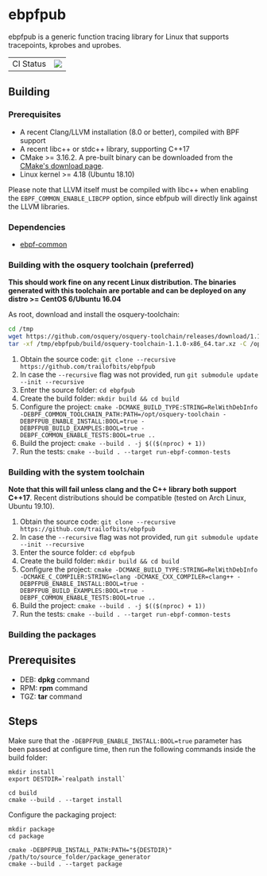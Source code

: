 # ebpfpub

ebpfpub is a generic function tracing library for Linux that supports tracepoints, kprobes and uprobes.

| | |
|-|-|
| CI Status | ![](https://github.com/trailofbits/ebpfpub/workflows/Build/badge.svg) |

## Building

### Prerequisites
* A recent Clang/LLVM installation (8.0 or better), compiled with BPF support
* A recent libc++ or stdc++ library, supporting C++17
* CMake >= 3.16.2. A pre-built binary can be downloaded from the [CMake's download page](https://cmake.org/download/).
* Linux kernel >= 4.18 (Ubuntu 18.10)

Please note that LLVM itself must be compiled with libc++ when enabling the `EBPF_COMMON_ENABLE_LIBCPP` option, since ebfpub will directly link against the LLVM libraries.

### Dependencies
* [ebpf-common](https://github.com/trailofbits/ebpf-common)

### Building with the osquery toolchain (preferred)

**This should work fine on any recent Linux distribution. The binaries generated with this toolchain are portable and can be deployed on any distro >= CentOS 6/Ubuntu 16.04**

As root, download and install the osquery-toolchain:

```bash
cd /tmp
wget https://github.com/osquery/osquery-toolchain/releases/download/1.1.0/osquery-toolchain-1.1.0-x86_64.tar.xz 
tar -xf /tmp/ebpfpub/build/osquery-toolchain-1.1.0-x86_64.tar.xz -C /opt
```

1. Obtain the source code: `git clone --recursive https://github.com/trailofbits/ebpfpub`
2. In case the `--recursive` flag was not provided, run `git submodule update --init --recursive`
3. Enter the source folder: `cd ebpfpub`
4. Create the build folder: `mkdir build && cd build`
5. Configure the project: `cmake -DCMAKE_BUILD_TYPE:STRING=RelWithDebInfo -DEBPF_COMMON_TOOLCHAIN_PATH:PATH=/opt/osquery-toolchain -DEBPFPUB_ENABLE_INSTALL:BOOL=true -DEBPFPUB_BUILD_EXAMPLES:BOOL=true -DEBPF_COMMON_ENABLE_TESTS:BOOL=true ..`
6. Build the project: `cmake --build . -j $(($(nproc) + 1))`
7. Run the tests: `cmake --build . --target run-ebpf-common-tests`

### Building with the system toolchain

**Note that this will fail unless clang and the C++ library both support C++17**. Recent distributions should be compatible (tested on Arch Linux, Ubuntu 19.10).

1. Obtain the source code: `git clone --recursive https://github.com/trailofbits/ebpfpub`
2. In case the `--recursive` flag was not provided, run `git submodule update --init --recursive`
3. Enter the source folder: `cd ebpfpub`
4. Create the build folder: `mkdir build && cd build`
5. Configure the project: `cmake -DCMAKE_BUILD_TYPE:STRING=RelWithDebInfo -DCMAKE_C_COMPILER:STRING=clang -DCMAKE_CXX_COMPILER=clang++ -DEBPFPUB_ENABLE_INSTALL:BOOL=true -DEBPFPUB_BUILD_EXAMPLES:BOOL=true -DEBPF_COMMON_ENABLE_TESTS:BOOL=true ..`
6. Build the project: `cmake --build . -j $(($(nproc) + 1))`
7. Run the tests: `cmake --build . --target run-ebpf-common-tests`

### Building the packages

## Prerequisites
* DEB: **dpkg** command
* RPM: **rpm** command
* TGZ: **tar** command

## Steps
Make sure that the `-DEBPFPUB_ENABLE_INSTALL:BOOL=true` parameter has been passed at configure time, then run the following commands inside the build folder:

```
mkdir install
export DESTDIR=`realpath install`

cd build
cmake --build . --target install
```

Configure the packaging project:

```
mkdir package
cd package

cmake -DEBPFPUB_INSTALL_PATH:PATH="${DESTDIR}" /path/to/source_folder/package_generator
cmake --build . --target package
```
